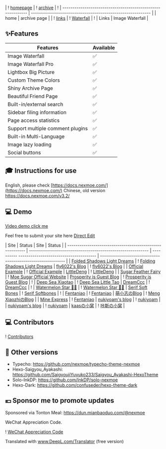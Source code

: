 | ! [homepage](https://user-images.githubusercontent.com/16796652/134768469-52d2426b-5c7c-4a46-8f0e-064361044d88.png) | ! [archive](https://user-images.githubusercontent.com/16796652/134768465-a578b70e-38f2-4266-97e7-f0b85bd86348.png) | !
| ------------------------------------------------------------ | ------------------------------------------------------------ |
| home | archive page |
| ! [links](https://user-images.githubusercontent.com/16796652/134768466-cf580997-1201-48a8-812e-77eb0af6ce59.png) | ! [Waterfall](https://user-images.githubusercontent.com/16796652/134768468-86751060-b3bf-43f4-970e-4baa8906e29a.png) | !
| Links | Image Waterfall |

## ✨Features


| Features | Available |
| ------------------ | ---- |
| Image Waterfall | ✅ |
| Image Waterfall Pro | ✅ |
| Lightbox Big Picture | ✅ |
| Custom Theme Colors | ✅ |
| Shiny Archive Page | ✅ |
| Beautiful Friend Page | ✅ |
| Built-in/external search | ✅ |
| Sidebar filing information | ✅ |
| Page access statistics | ✅ |
| Support multiple comment plugins | ✅ |
| Built-in Multi-Language | ✅ |
| Image lazy loading | ✅ |
| Social buttons | ✅ |

  

## 🎓 Instructions for use

English, please check [https://docs.nexmoe.com/](https://docs.nexmoe.com/)
Chinese, old version <https://docs.nexmoe.com/v3.2/>

## 💻 Demo

[Video demo click me](https://www.bilibili.com/video/BV1Gv411J79T)

Feel free to submit your site here [Direct Edit](https://github.com/theme-nexmoe/hexo-theme-nexmoe/edit/master/README.md)

| Site | Status | Site | Status |
| --------------------------------------------------------- | ------------------------------------------------------------ | ---------- --------------------------------------- | ------------------------------------------------------------ |
| [Folded Shadows Light Dreams](https://nexmoe.com/) | ! [Folding Shadows Light Dreams](https://img.shields.io/website?url=https://nexmoe.com/) | [fly6022's Blog](https://blog.fly6022.fun) | ! [fly6022's Blog](https://img.shields.io/website?url=https://blog.fly6022.fun) |
| [Official Example](https://hexo-theme-nexmoe-example.vercel.app/) | ! [Official Example](https://img.shields.io/website?url=https://hexo-theme-nexmoe-example.vercel.app/) | [LittleDeng](https://lde.ng/) | ! [LittleDeng](https://img.shields.io/website?url=https://lde.ng/) |
| [Sugar Feather Fairy](https://www.tangyuxian.com/) | ! [Moe Sugar Official Website](https://img.shields.io/website?url=https://www.tangyuxian.com/) | [Prosperity is Guest Blog](https://nexmoe-demo.withkr.xyz) | ! [Prosperity is Guest Blog](https://img.shields.io/website?url=https://nexmoe-demo.withkr.xyz) | !
| [Deep Sea Xiaotao](https://hexo.xtaolink.cn/) | ! [Deep Sea Little Tao](https://img.shields.io/website?url=https://hexo.xtaolink.cn/) | [DreamCcc](https://note.bequick.run) | ! [DreamCcc](https://img.shields.io/website?url=https://note.bequick.run) | !
| [Watermelon Star 🍉✨](https://suikastar.com/) | ! [Watermelon Star 🍉✨](https://img.shields.io/website?url=https://suikastar.com/) | [Serif Soft Bones](http://sxrekord.com) | ! [Serif Softbones](https://img.shields.io/website?url=http://sxrekord.com) | !
| [Fentaniao](https://fentaniao.github.io) | ! [Fentaniao](https://img.shields.io/website?url=https://fentaniao.github.io) | [萌小志のBlog](https://mengxiaozhi.galigali.club) | ! [Meng XiaozhiのBlog](https://img.shields.io/website?url=https://mengxiaozhi.galigali.club) |
| [Mine Express](https://latestminer.github.io) | ! [Fentaniao](https://img.shields.io/website?url=https://latestminer.github.io) | [nukiyoam's blog](https://nukiyoam.github.io) | ! [nukiyoam](https://img.shields.io/website?url=https://nukiyoam.github.io) |
| [nukiyoam's blog](https://hosizuki.github.io/) | ! [nukiyoam](https://img.shields.io/website?url=https://hosizuki.github.io/) | [kaasの小窝](https://kassama.top) | ! [咔斯の小窝](https://img.shields.io/website?url=https://kassama.top) |

## 💻 Contributors

! [Contributors](https://opencollective.com/hexo-theme-nexmoe/contributors.svg?width=890&button=false)

## 🎇 Other versions

- Typecho: <https://github.com/nexmoe/typecho-theme-nexmoe>
- Hexo-Saigyou_Ayakashi: <https://github.com/SaigyoujiYuyuko233/Saigyou_Ayakashi-HexoTheme>
- Solo-InkDP: <https://github.com/InkDP/solo-nexmoe>
- Hexo-Dark: <https://github.com/confuseder/hexo-theme-dark>

## 💴 Sponsor me to promote updates

Sponsored via Tonton Meal: <https://dun.mianbaoduo.com/@nexmoe>

WeChat Appreciation Code.

! [WeChat Appreciation Code](https://i.dawnlab.me/e528323511d872bc759128fc9a8c665f.md.png)


Translated with www.DeepL.com/Translator (free version)
